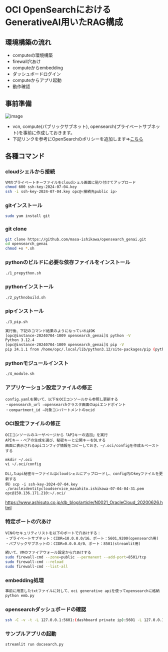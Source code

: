 # OCI OpenSearchにおけるGenerativeAI用いたRAG構成


## 環境構築の流れ
* computeの環境構築
* firewall穴あけ
* computeからembedding
* ダッシュボードログイン
* computeからアプリ起動
* 動作確認


## 事前準備
![image](https://github.com/user-attachments/assets/283e453d-3bd1-40d6-a819-93661bd043c2)


* vcn, compute(パブリックサブネット), opensearch(プライベートサブネット)を事前に作成しておきます。
* 下記リンクを参考にOpenSearchのポリシーを追加します⇒[こちら](https://docs.oracle.com/ja-jp/iaas/Content/search-opensearch/Concepts/ocisearchpermissions.htm "")


## 各種コマンド
### cloudシェルから接続
```sh
VMのプライベートキーファイルをcloudシェル画面に貼り付けてアップロード
chmod 600 ssh-key-2024-07-04.key
ssh -i ssh-key-2024-07-04.key opc@<接続先public ip>
```

### gitインストール
```sh
sudo yum install git
```

### git clone
```sh
git clone https://github.com/masa-ishikawa/opensearch_genai.git
cd opensearch_genai
chmod +x *.sh
```

### pythonのビルドに必要な依存ファイルをインストール
```sh
./1_prepython.sh
```

### pythonインストール
```sh
./2_pythnobuild.sh
```


### pipインストール
```sh
./3_pip.sh

実行後、下記のコマンド結果のようになっていればOK
[opc@instance-20240704-1009 opensearch_genai]$ python -V
Python 3.12.4
[opc@instance-20240704-1009 opensearch_genai]$ pip -V
pip 24.1.1 from /home/opc/.local/lib/python3.12/site-packages/pip (python 3.12)
```

### pythonモジュールインスト
```sh
./4_module.sh
```

### アプリケーション設定ファイルの修正
```
config.yamlを開いて、以下をOCIコンソールから参照し更新する
・opensearch_url ⇒opensearchクラスタ画面のapiエンドポイント
・compartment_id ⇒対象コンパートメントのocid
```

### OCI設定ファイルの修正
```
OCIコンソールのユーザページから「APIキーの追加」を実行
APIキー・ペアの生成を選び、秘密キーと公開キーをDLする
画面に表示されるapiコンフィグ情報をコピーしておき、~/.oci/configを作成＆ペーストする

mkdir ~/.oci
vi ~/.oci/config

DLしたapi秘密キーファイルはcloudシェルにアップロードし、config内のkeyファイルを更新する
例）scp -i ssh-key-2024-07-04.key ./oracleidentitycloudservice_masahito.ishikawa-07-04-04-31.pem opc@150.136.171.210:~/.oci/
```
https://www.ashisuto.co.jp/db_blog/article/N0021_OracleCloud_20200626.html

### 特定ポートの穴あけ
```
VCNのセキュリティリストを以下のポートで穴あけする：
・プライベートサブネット：CIDR=10.0.0.0/16、ポート：5601,9200(opensearch用)
・パブリックサブネットの：CIDR=0.0.0.0/0、ポート：8501(streamlit用)
```
```sh
続いて、VMのファイアウォール設定から穴あけする
sudo firewall-cmd --zone=public --permanent --add-port=8501/tcp
sudo firewall-cmd --reload
sudo firewall-cmd --list-all
```


### embedding処理
```sh
事前に用意したtxtファイルに対して、oci generative apiを使ってopensearchに格納
python emb.py
```

### opensearchダッシュボードの確認
```sh
ssh -C -v -t -L 127.0.0.1:5601:(dashboard private ip):5601 -L 127.0.0.1:9200:(endpoint private ip):9200 opc@(踏み台のpublic ip) -i "./ssh-key-2024-07-04.key"
```


### サンプルアプリの起動
```
streamlit run docsearch.py
```







